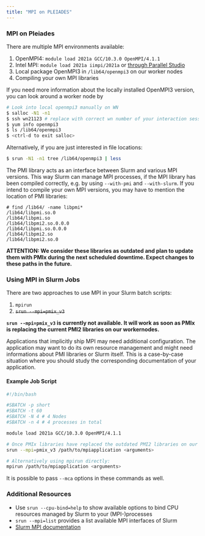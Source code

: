 ```yaml
---
title: "MPI on PLEIADES"
---
```



### MPI on Pleiades
There are multiple MPI environments available:
1. OpenMPI4: `module load 2021a GCC/10.3.0 OpenMPI/4.1.1`
1. Intel MPI: `module load 2021a iimpi/2021a` or [through Parallel Studio](software/intel)
1. Local package OpenMPI3 in `/lib64/openmpi3` on our worker nodes
1. Compiling your own MPI libraries

If you need more information about the locally installed OpenMPI3 version, you can look around a worker node by
```bash
# Look into local openmpi3 manually on WN
$ salloc -N1 -n1
$ ssh wn21123 # replace with correct wn number of your interaction session
$ yum info openmpi3
$ ls /lib64/openmpi3
$ <ctrl-d to exit salloc>
```

Alternatively, if you are just interested in file locations:
```bash
$ srun -N1 -n1 tree /lib64/openmpi3 | less
```

The PMI library acts as an interface between Slurm and various MPI versions.
This way Slurm can manage MPI processes, if the MPI library has been compiled correctly, e.g. by using `--with-pmi` and `--with-slurm`.
If you intend to compile your own MPI versions, you may have to mention the location of PMI libraries:
```
# find /lib64/ -name libpmi*
/lib64/libpmi.so.0
/lib64/libpmi.so
/lib64/libpmi2.so.0.0.0
/lib64/libpmi.so.0.0.0
/lib64/libpmi2.so
/lib64/libpmi2.so.0
```

**ATTENTION: We consider these libraries as outdated and plan to update them with PMIx during the next scheduled downtime.
Expect changes to these paths in the future.**


###  Using MPI in Slurm Jobs
There are two approaches to use MPI in your Slurm batch scripts:
1. `mpirun`
2. ~~`srun --mpi=pmix_v3`~~

**`srun --mpi=pmix_v3` is currently not available. It will work as soon as PMIx is replacing the current PMI2 libraries on our workernodes.**

Applications that implicitly ship MPI may need additional configuration.
The application may want to do its own resource management and might need informations about PMI libraries or Slurm itself.
This is a case-by-case situation where you should study the corresponding documentation of your application.


#### Example Job Script
```bash
#!/bin/bash

#SBATCH -p short
#SBATCH -t 60
#SBATCH -N 4 # 4 Nodes
#SBATCH -n 4 # 4 processes in total

module load 2021a GCC/10.3.0 OpenMPI/4.1.1

# Once PMIx libraries have replaced the outdated PMI2 libraries on our workernodes:
srun --mpi=pmix_v3 /path/to/mpiapplication <arguments>

# Alternatively using mpirun directly:
mpirun /path/to/mpiapplication <arguments>
```

It is possible to pass `--mca` options in these commands as well.


### Additional Resources
- Use `srun --cpu-bind=help` to show available options to bind CPU resources managed by Slurm to your (MPI-)processes
- `srun --mpi=list` provides a list available MPI interfaces of Slurm
- [Slurm MPI documentation](https://slurm.schedmd.com/mpi_guide.html)
